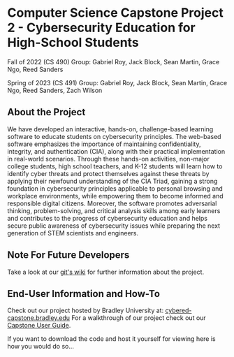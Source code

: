 # Computer Science Capstone Project 2 - Cybersecurity Education for High-School Students
Fall of 2022 (CS 490) Group:
Gabriel Roy, Jack Block, Sean Martin, Grace Ngo, Reed Sanders

Spring of 2023 (CS 491) Group:
Gabriel Roy, Jack Block, Sean Martin, Grace Ngo, Reed Sanders, Zach Wilson 

## About the Project
We have developed an interactive, hands-on, challenge-based learning software to educate students on cybersecurity principles. The web-based software emphasizes the importance of maintaining confidentiality, integrity, and authentication (CIA), along with their practical implementation in real-world scenarios. Through these hands-on activities, non-major college students, high school teachers, and K-12 students will learn how to identify cyber threats and protect themselves against these threats by applying their newfound understanding of the CIA Triad, gaining a strong foundation in cybersecurity principles applicable to personal browsing and workplace environments, while empowering them to become informed and responsible digital citizens. Moreover, the software promotes adversarial thinking, problem-solving, and critical analysis skills among early learners and contributes to the progress of cybersecurity education and helps secure public awareness of cybersecurity issues while preparing the next generation of STEM scientists and engineers.

## Note For Future Developers
Take a look at our [git's wiki](https://github.com/CS-Capstone-P2/Main-FA22/wiki) for further information about the project.

## End-User Information and How-To
Check out our project hosted by Bradley University at: [cybered-capstone.bradley.edu](https://cybered-capstone.bradley.edu/)
For a walkthrough of our project check out our [Capstone User Guide](https://youtu.be/iXSMQxUcdM8).

If you want to download the code and host it yourself for viewing here is how you would do so...
